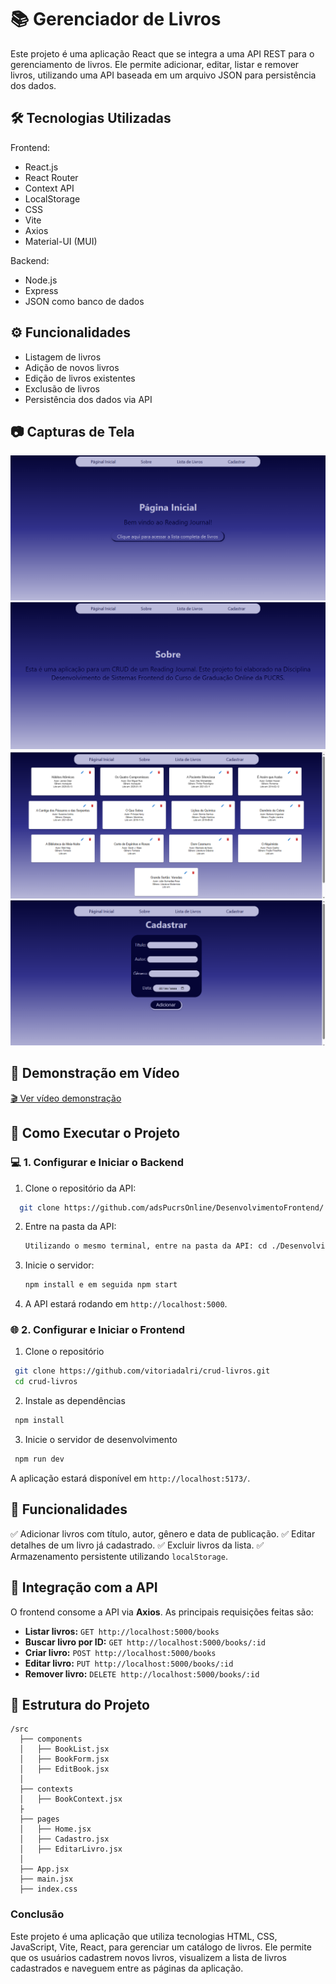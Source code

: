 # 📚 Gerenciador de Livros

Este projeto é uma aplicação React que se integra a uma API REST para o gerenciamento de livros. Ele permite adicionar, editar, listar e remover livros, utilizando uma API baseada em um arquivo JSON para persistência dos dados.

## 🛠 Tecnologias Utilizadas

Frontend:

- React.js
- React Router
- Context API
- LocalStorage
- CSS
- Vite
- Axios
- Material-UI (MUI)

Backend:

- Node.js
- Express
- JSON como banco de dados

## ⚙️ Funcionalidades

- Listagem de livros
- Adição de novos livros
- Edição de livros existentes
- Exclusão de livros
- Persistência dos dados via API

## 📷 Capturas de Tela

![Home](./src/screenshots/home.png)
![Sobre](./src/screenshots/sobre.png)
![Lista de Livros](./src/screenshots/listaDeLivros.png)
![Cadastro](./src/screenshots/cadastro.png)

## 🎥 Demonstração em Vídeo

[🎬 Ver vídeo demonstração](https://www.loom.com/share/0b36938dfdf34ddd90e55a1e6e0cc692?sid=87aaebb8-983e-4607-9c19-4d803870a876)

## 🚀 Como Executar o Projeto

### 💻 1. Configurar e Iniciar o Backend

1. Clone o repositório da API:

```sh
  git clone https://github.com/adsPucrsOnline/DesenvolvimentoFrontend/
```

2. Entre na pasta da API:
   ```sh
   Utilizando o mesmo terminal, entre na pasta da API: cd ./DesenvolvimentoFrontend/readingJournal-api/
   ```
3. Inicie o servidor:
   ```sh
   npm install e em seguida npm start
   ```
4. A API estará rodando em `http://localhost:5000`.

### 🌐 2. Configurar e Iniciar o Frontend

1.  Clone o repositório

```sh
 git clone https://github.com/vitoriadalri/crud-livros.git
 cd crud-livros
```

2. Instale as dependências

```sh
 npm install
```

3. Inicie o servidor de desenvolvimento

```sh
 npm run dev
```

A aplicação estará disponível em `http://localhost:5173/`.

## 🔧 Funcionalidades

✅ Adicionar livros com título, autor, gênero e data de publicação.
✅ Editar detalhes de um livro já cadastrado.
✅ Excluir livros da lista.
✅ Armazenamento persistente utilizando `localStorage`.

## 🔄 Integração com a API

O frontend consome a API via **Axios**. As principais requisições feitas são:

- **Listar livros:** `GET http://localhost:5000/books`
- **Buscar livro por ID:** `GET http://localhost:5000/books/:id`
- **Criar livro:** `POST http://localhost:5000/books`
- **Editar livro:** `PUT http://localhost:5000/books/:id`
- **Remover livro:** `DELETE http://localhost:5000/books/:id`

## 📂 Estrutura do Projeto

```
/src
  ├── components
  │   ├── BookList.jsx
  │   ├── BookForm.jsx
  │   ├── EditBook.jsx
  │
  ├── contexts
  │   ├── BookContext.jsx
  ├
  ├── pages
  │   ├── Home.jsx
  │   ├── Cadastro.jsx
  │   ├── EditarLivro.jsx
  │
  ├── App.jsx
  ├── main.jsx
  ├── index.css
```

### Conclusão

Este projeto é uma aplicação que utiliza tecnologias HTML, CSS, JavaScript, Vite, React, para gerenciar um catálogo de livros. Ele permite que os usuários cadastrem novos livros, visualizem a lista de livros cadastrados e naveguem entre as páginas da aplicação.
